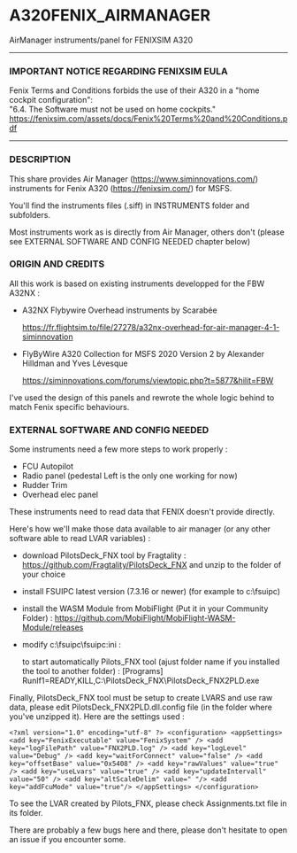 # A320FENIX_AIRMANAGER
AirManager instruments/panel for FENIXSIM A320

****************************************************************
### IMPORTANT NOTICE REGARDING FENIXSIM EULA

Fenix Terms and Conditions forbids the use of their A320 in a "home cockpit configuration":  
"6.4. The Software must not be used on home cockpits."  
https://fenixsim.com/assets/docs/Fenix%20Terms%20and%20Conditions.pdf

****************************************************************

### DESCRIPTION

This share provides Air Manager (https://www.siminnovations.com/) instruments for Fenix A320 (https://fenixsim.com/) for MSFS.

You'll find the instruments files (.siff) in INSTRUMENTS folder and subfolders.

Most instruments work as is directly from Air Manager, others don't (please see EXTERNAL SOFTWARE AND CONFIG NEEDED chapter below)

### ORIGIN AND CREDITS

All this work is based on existing instruments developped for the FBW A32NX :
- A32NX Flybywire Overhead instruments by Scarabée 

    https://fr.flightsim.to/file/27278/a32nx-overhead-for-air-manager-4-1-siminnovation
- FlyByWire A320 Collection for MSFS 2020 Version 2 by Alexander Hilldman and Yves Lévesque

    https://siminnovations.com/forums/viewtopic.php?t=5877&hilit=FBW
    
I've used the design of this panels and rewrote the whole logic behind to match Fenix specific behaviours.

### EXTERNAL SOFTWARE AND CONFIG NEEDED

Some instruments need a few more steps to work properly :
- FCU Autopilot
- Radio panel (pedestal Left is the only one working for now)
- Rudder Trim
- Overhead elec panel

These instruments need to read data that FENIX doesn't provide directly. 

Here's how we'll make those data available to air manager (or any other software able to read LVAR variables) :

- download PilotsDeck_FNX tool by Fragtality : https://github.com/Fragtality/PilotsDeck_FNX and unzip to the folder of your choice
 
- install FSUIPC latest version (7.3.16 or newer) (for example to c:\fsuipc)

- install the WASM Module from MobiFlight (Put it in your Community Folder) : https://github.com/MobiFlight/MobiFlight-WASM-Module/releases

- modify c:\fsuipc\fsuipc:ini :

  to start automatically Pilots_FNX tool (ajust folder name if you installed the tool to another folder) :
  [Programs]
  RunIf1=READY,KILL,C:\PilotsDeck_FNX\PilotsDeck_FNX2PLD.exe  
  
Finally, PilotsDeck_FNX tool must be setup to create LVARS and use raw data, please edit PilotsDeck_FNX2PLD.dll.config file (in the folder where you've unzipped it).
Here are the settings used :

`<?xml version="1.0" encoding="utf-8" ?>
<configuration>
  <appSettings>
    <add key="FenixExecutable" value="FenixSystem" />
    <add key="logFilePath" value="FNX2PLD.log" />
    <add key="logLevel" value="Debug" />
    <add key="waitForConnect" value="false" />
    <add key="offsetBase" value="0x5408" />
    <add key="rawValues" value="true" />
    <add key="useLvars" value="true" />
    <add key="updateIntervall" value="50" />
    <add key="altScaleDelim" value=" "/>
    <add key="addFcuMode" value="true"/>
  </appSettings>
</configuration>`

To see the LVAR created by Pilots_FNX, please check Assignments.txt file in its folder.

There are probably a few bugs here and there, please don't hesitate to open an issue if you encounter some.


